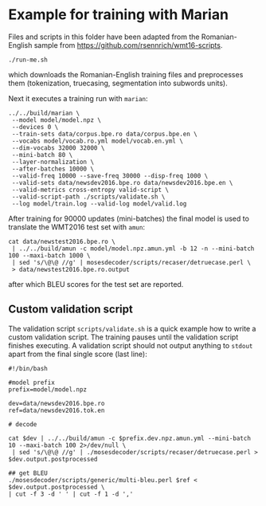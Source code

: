 # Example for training with Marian

Files and scripts in this folder have been adapted from the Romanian-English sample from https://github.com/rsennrich/wmt16-scripts. 

```
./run-me.sh
```

which downloads the Romanian-English training files and preprocesses them (tokenization, truecasing, segmentation into subwords units). 

Next it executes a training run with `marian`:

```
../../build/marian \
 --model model/model.npz \
 --devices 0 \
 --train-sets data/corpus.bpe.ro data/corpus.bpe.en \
 --vocabs model/vocab.ro.yml model/vocab.en.yml \
 --dim-vocabs 32000 32000 \
 --mini-batch 80 \
 --layer-normalization \
 --after-batches 10000 \
 --valid-freq 10000 --save-freq 30000 --disp-freq 1000 \
 --valid-sets data/newsdev2016.bpe.ro data/newsdev2016.bpe.en \
 --valid-metrics cross-entropy valid-script \
 --valid-script-path ./scripts/validate.sh \
 --log model/train.log --valid-log model/valid.log
```
After training for 90000 updates (mini-batches) the final model is used to translate the WMT2016 test set with `amun`:

```
cat data/newstest2016.bpe.ro \
 | ../../build/amun -c model/model.npz.amun.yml -b 12 -n --mini-batch 100 --maxi-batch 1000 \
 | sed 's/\@\@ //g' | mosesdecoder/scripts/recaser/detruecase.perl \
 > data/newstest2016.bpe.ro.output
```
after which BLEU scores for the test set are reported. 

## Custom validation script

The validation script `scripts/validate.sh` is a quick example how to write a custom validation script. The training pauses until the validation script finishes executing. A validation script should not output anything to `stdout` apart from the final single score (last line): 

```
#!/bin/bash

#model prefix
prefix=model/model.npz

dev=data/newsdev2016.bpe.ro
ref=data/newsdev2016.tok.en

# decode

cat $dev | ../../build/amun -c $prefix.dev.npz.amun.yml --mini-batch 10 --maxi-batch 100 2>/dev/null \
 | sed 's/\@\@ //g' | ./mosesdecoder/scripts/recaser/detruecase.perl > $dev.output.postprocessed

## get BLEU
./mosesdecoder/scripts/generic/multi-bleu.perl $ref < $dev.output.postprocessed \
| cut -f 3 -d ' ' | cut -f 1 -d ','
```
